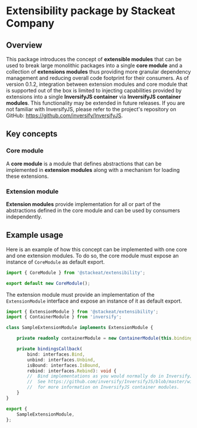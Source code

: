 # Extensibility package by Stackeat Company

## Overview
This package introduces the concept of **extensible modules** that can be used to break large monolithic packages into a single **core module** and a collection of **extensions modules** thus providing more granular dependency management and reducing overall code footprint for their consumers. As of version 0.1.2, integration between extension modules and core module that is supported out of the box is limited to injecting capabilities provided by extensions into a single **InversifyJS container** via **InversifyJS container modules**. This functionality may be extended in future releases. If you are not familiar with InversifyJS, please refer to the project's repository on GitHub: https://github.com/inversify/InversifyJS.

## Key concepts
### Core module
A **core module** is a module that defines abstractions that can be implemented in **extension modules** along with a mechanism for loading these extensions.

### Extension module
**Extension modules** provide implementation for all or part of the abstractions defined in the core module and can be used by consumers independently.

## Example usage
Here is an example of how this concept can be implemented with one core and one extension modules. To do so, the core module must expose an instance of `CoreModule` as default export.

```typescript
import { CoreModule } from '@stackeat/extensibility';

export default new CoreModule();
```
The extension module must provide an implementation of the `ExtensionModule` interface and expose an instance of it as default export.

```typescript
import { ExtensionModule } from '@stackeat/extensibility';
import { ContainerModule } from 'inversify';

class SampleExtensionModule implements ExtensionModule {

    private readonly containerModule = new ContainerModule(this.bindingsCallback.bind(this));

    private bindingsCallback(
        bind: interfaces.Bind,
        unbind: interfaces.Unbind,
        isBound: interfaces.IsBound,
        rebind: interfaces.Rebind): void {
        //  Bind implementations as you would normally do in InversifyJS container modules.
        //  See https://github.com/inversify/InversifyJS/blob/master/wiki/container_modules.md
        //  for more information on InversifyJS container modules.
    }
}

export {
    SampleExtensionModule,
};

```